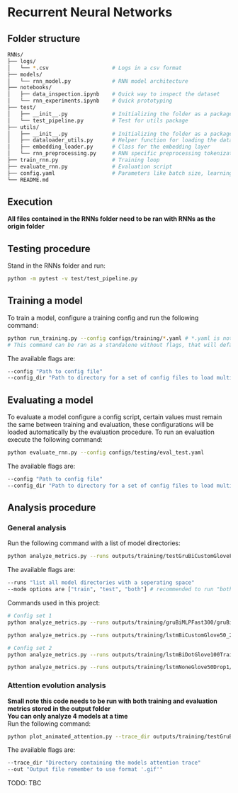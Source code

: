 # Recurrent Neural Networks

## Folder structure
```bash
RNNs/
├── logs/
│   └── *.csv                    # Logs in a csv format
├── models/
│   └── rnn_model.py             # RNN model architecture
├── notebooks/
│   ├── data_inspection.ipynb    # Quick way to inspect the dataset
│   └── rnn_experiments.ipynb    # Quick prototyping
├── test/
│   ├── __init__.py              # Initializing the folder as a package
│   └── test_pipeline.py         # Test for utils package
├── utils/
│   ├── __init__.py              # Initializing the folder as a package
│   ├── dataloader_utils.py      # Helper function for loading the datasets
│   ├── embedding_loader.py      # Class for the embedding layer
│   └── rnn_preprocessing.py     # RNN specific preprocessing tokenization, padding, etc.
├── train_rnn.py                 # Training loop
├── evaluate_rnn.py              # Evaluation script
├── config.yaml                  # Parameters like batch size, learning rate
└── README.md
```

## Execution
**All files contained in the RNNs folder need to be ran with RNNs as the origin folder**

## Testing procedure
Stand in the RNNs folder and run:
```bash
python -m pytest -v test/test_pipeline.py
```

## Training a model
To train a model, configure a training config and run the following command:
```bash
python run_training.py --config configs/training/*.yaml # *.yaml is not a valid file to run, its to indicate that you can run any yaml file in this directory
# This command can be ran as a standalone without flags, that will default to the config "rnn_test_flight.yaml"
```

The available flags are:
```bash
--config "Path to config file"
--config_dir "Path to directory for a set of config files to load multiple configs"
```

## Evaluating a model
To evaluate a model configure a config script, certain values must remain the same between training and evaluation, these configurations will be loaded automatically by the evaluation procedure. To run an evaluation execute the following command:
```bash
python evaluate_rnn.py --config configs/testing/eval_test.yaml
```
The available flags are:
```bash
--config "Path to config file"
--config_dir "Path to directory for a set of config files to load multiple configs"
```

## Analysis procedure
### General analysis
Run the following command with a list of model directories:
```bash
python analyze_metrics.py --runs outputs/training/testGruBiCustomGloveFSched outputs/training/testLstmNonbiCustomDotGloveFSched outputs/training/testLstmNonbiNoneGloveFSched --mode both
```
The available flags are:
```bash
--runs "list all model directories with a seperating space"
--mode options are ["train", "test", "both"] # recommended to run "both" for best stability
```
Commands used in this project:
```bash
# Config set 1
python analyze_metrics.py --runs outputs/training/gruBiMLPFast300/gruBiMLPFast300 outputs/training/gruBiMLPFast300LR01/gruBiMLPFast300LR01 outputs/training/gruNoneGlove50/gruNoneGlove50 outputs/training/gruNoneRand50/gruNoneRand50 --mode both

python analyze_metrics.py --runs outputs/training/lstmBiCustomGlove50_2L/lstmBiCustomGlove50_2L outputs/training/lstmBiCustomGlove50Drop1/lstmBiCustomGlove50Drop1 --mode both

# Config set 2
python analyze_metrics.py --runs outputs/training/lstmBiDotGlove100Train/lstmBiDotGlove100Train outputs/training/lstmBiMHAFast300_2L/lstmBiMHAFast300_2L outputs/training/lstmBiNoneGlove50/lstmBiNoneGlove50 outputs/training/lstmNoneGlove50/lstmNoneGlove50 --mode both

python analyze_metrics.py --runs outputs/training/lstmNoneGlove50Drop1/lstmNoneGlove50Drop1 outputs/training/lstmNoneGlove50LR01/lstmNoneGlove50LR01 --mode both
```

### Attention evolution analysis
**Small note this code needs to be run with both training and evaluation metrics stored in the output folder**\
**You can only analyze 4 models at a time**\
Run the following command:
```bash
python plot_animated_attention.py --trace_dir outputs/training/testGruBiCustomGloveFSched/attention_trace --out attention_evolution.gif
```
The available flags are:
```bash
--trace_dir "Directory containing the models attention trace"
--out "Output file remember to use format '.gif'"
```
TODO: TBC

